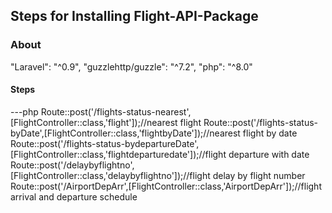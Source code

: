 ## Steps for Installing Flight-API-Package

### About 
"Laravel": "^0.9",
"guzzlehttp/guzzle": "^7.2",
"php": "^8.0"

#### Steps

---php
Route::post('/flights-status-nearest',[FlightController::class,'flight']);//nearest flight
Route::post('/flights-status-byDate',[FlightController::class,'flightbyDate']);//nearest flight by date
Route::post('/flights-status-bydepartureDate',[FlightController::class,'flightdeparturedate']);//flight departure with date
Route::post('/delaybyflightno',[FlightController::class,'delaybyflightno']);//flight delay by flight number
Route::post('/AirportDepArr',[FlightController::class,'AirportDepArr']);//flight arrival and departure schedule
